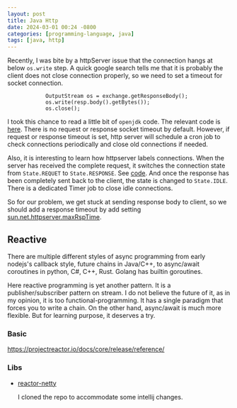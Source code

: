 ```yaml
---
layout: post
title: Java Http
date: 2024-03-01 00:24 -0800
categories: [programming-language, java]
tags: [java, http]
---
```


Recently, I was bite by a httpServer issue that the connection hangs at below
`os.write` step. A quick google search tells me that it is probably the client
does not close connection properly, so we need to set a timeout for socket
connection.

```
            OutputStream os = exchange.getResponseBody();
            os.write(resp.body().getBytes());
            os.close();

```

I took this chance to read a little bit of `openjdk` code. The relevant code is
[here](https://github.com/openjdk/jdk/blob/dc08216f0ef55970c96df43bcc86ebd5792d486e/src/jdk.httpserver/share/classes/sun/net/httpserver/ServerImpl.java#L159-L162).
There is no request or response socket timeout by default. However, if request
or response timeout is set, http server will schedule a cron job to check
connections periodically and close old connections if needed.

Also, it is interesting to learn how httpserver labels connections. When the
server has received the complete request, it switches the connection state from
`State.REQUET` to `State.RESPONSE`. See
[code](https://github.com/openjdk/jdk/blob/dc08216f0ef55970c96df43bcc86ebd5792d486e/src/jdk.httpserver/share/classes/sun/net/httpserver/ServerImpl.java#L996-L1004).
And once the response has been completely sent back to the client, the state is
changed to `State.IDLE`. There is a dedicated Timer job to close idle
connections.

So for our problem, we get stuck at sending response body to client, so we
should add a response timeout by add setting
[sun.net.httpserver.maxRspTime](https://github.com/openjdk/jdk/blob/dc08216f0ef55970c96df43bcc86ebd5792d486e/src/jdk.httpserver/share/classes/sun/net/httpserver/ServerConfig.java#L113-L113).

## Reactive

There are multiple different styles of async programming from early nodejs's
callback style, future chains in Java/C++, to async/await coroutines in python,
C#, C++, Rust. Golang has builtin goroutines.

Here reactive programming is yet another pattern. It is a publisher/subscriber
pattern on stream. I do not believe the future of it, as in my opinion, it is
too functional-programming. It has a single paradigm that forces you to write a
chain. On the other hand, async/await is much more flexible. But for learning
purpose, it deserves a try.

### Basic

https://projectreactor.io/docs/core/release/reference/

### Libs

- [reactor-netty](https://github.com/reactor/reactor-netty)

  I cloned the repo to accommodate some intellij changes.
